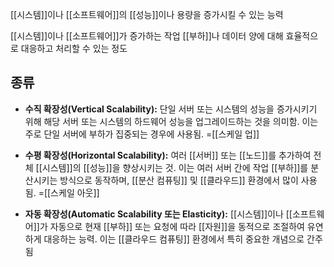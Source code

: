 [[시스템]]이나 [[소프트웨어]]의 [[성능]]이나 용량을 증가시킬 수 있는 능력

[[시스템]]이나 [[소프트웨어]]가 증가하는 작업 [[부하]]나 데이터 양에 대해 효율적으로 대응하고 처리할 수 있는 정도

## 종류

- **수직 확장성(Vertical Scalability):** 단일 서버 또는 시스템의 성능을 증가시키기 위해 해당 서버 또는 시스템의 하드웨어 성능을 업그레이드하는 것을 의미함. 이는 주로 단일 서버에 부하가 집중되는 경우에 사용됨. =[[스케일 업]]
    
- **수평 확장성(Horizontal Scalability):** 여러 [[서버]] 또는 [[노드]]를 추가하여 전체 [[시스템]]의 [[성능]]을 향상시키는 것. 이는 여러 서버 간에 작업 [[부하]]를 분산시키는 방식으로 동작하며, [[분산 컴퓨팅]] 및 [[클라우드]] 환경에서 많이 사용됨. =[[스케일 아웃]]
	
- **자동 확장성(Automatic Scalability 또는 Elasticity):** [[시스템]]이나 [[소프트웨어]]가 자동으로 현재 [[부하]] 또는 요청에 따라 [[자원]]을 동적으로 조절하여 유연하게 대응하는 능력. 이는 [[클라우드 컴퓨팅]] 환경에서 특히 중요한 개념으로 간주됨